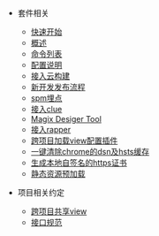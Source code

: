 * 套件相关
    * [快速开始](quickStart)
    * [概述]()
    * [命令列表](commands)
    * [配置说明](config)
    * [接入云构建](cloudBuild)
    * [新开发发布流程](publish)
    <!-- * [本地开发调试线上https接口](devOnline) -->
    * [spm埋点](spmlog)
    * [接入clue](clue)
    * [Magix Desiger Tool](desiger)
    * [接入rapper](rapper)
    * [跨项目加载view配置插件](magixCrossConfigs)
    * [一键清除chrome的dsn及hsts缓存](clearDnsHsts)
    * [生成本地自签名的https证书](https)
    * [静态资源预加载](preloadModules)
* 项目相关约定

    * [跨项目共享view](crossProjectView)
    * [接口规范](apiRules)